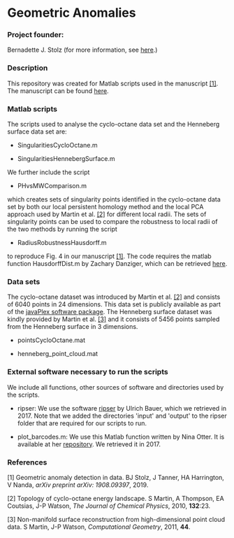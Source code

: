 # Geometric Anomalies

<h3> Project founder: </h3> Bernadette J. Stolz (for more information, see <a href="https://www.maths.ox.ac.uk/people/bernadette.stolz"> here</a>.)
  
<h3> Description </h3>
  
This repository was created for Matlab scripts used in the manuscript <a href="#GA">[1]</a>.
The manuscript can be found <a href="https://arxiv.org/pdf/1908.09397.pdf"> here</a>. 

<h3> Matlab scripts </h3>

The scripts used to analyse the cyclo-octane data set and the Henneberg surface data set are:

<ul>

<p>
<li>
SingularitiesCycloOctane.m
  
<p>
<li>
SingularitiesHennebergSurface.m
  
</ul>

We further include the script

<ul>

<p>
<li>

PHvsMWComparison.m

</ul>

which creates sets of singularity points identified in the cyclo-octane data set by both our local persistent homology method and the local PCA approach used by Martin et al. <a href="#Martin2010">[2]</a> for different local radii. The sets of singularity points can be used to compare the robustness to local radii of the two methods by running the script

<ul>

<p>
<li>

RadiusRobustnessHausdorff.m

</ul>
to reproduce Fig. 4 in our manuscript <a href="#GA">[1]</a>. The code requires the matlab function HausdorffDist.m by Zachary Danziger, which can be retrieved <a href="https://ch.mathworks.com/matlabcentral/fileexchange/26738-hausdorff-distance"> here</a>. 


<h3> Data sets </h3>

The cyclo-octane dataset was introduced by Martin et al. <a href="#Martin2010">[2]</a> and consists of 6040 points in 24 dimensions. This data set is publicly available as part of the <a href="http://appliedtopology.github.io/javaplex/"> javaPlex software package</a>. The Henneberg surface dataset was kindly provided by Martin et al. <a href="#Martin2011">[3]</a> and it consists of 5456 points sampled from the Henneberg surface in 3 dimensions.

<ul>

<p>
<li>

pointsCycloOctane.mat

<p>
<li>

henneberg_point_cloud.mat

</ul>


<h3> External software necessary to run the scripts </h3>

We include all functions, other sources of software and directories used by the scripts.

<ul>
<p>
<li>
ripser: We use the software <a href="https://github.com/Ripser/ripser"> ripser</a> by Ulrich Bauer, which we retrieved in 2017. 
Note that we added the directories 'input' and 'output' to the ripser folder that are required for our scripts to run.

<p>
<li>
plot_barcodes.m: We use this Matlab function written by Nina Otter. It is available at her <a href="https://github.com/n-otter/PH-roadmap"> repository</a>. We retrieved it in 2017.

</ul>

<h3> References </h3>
<a name="GA">[1]</a> Geometric anomaly detection in data. BJ Stolz, J Tanner, HA Harrington, V Nanda, <i>arXiv preprint arXiv: 1908.09397</i>, 2019.

<a name="Martin2010">[2]</a> Topology of cyclo-octane energy landscape. S Martin, A Thompson, EA Coutsias, J-P Watson, <i>The Journal of Chemical Physics</i>, 2010, <b>132</b>:23.

<a name="Martin2011">[3]</a> Non-manifold surface reconstruction from high-dimensional point cloud data. S Martin, J-P Watson, <i>Computational Geometry</i>, 2011, <b>44</b>.
